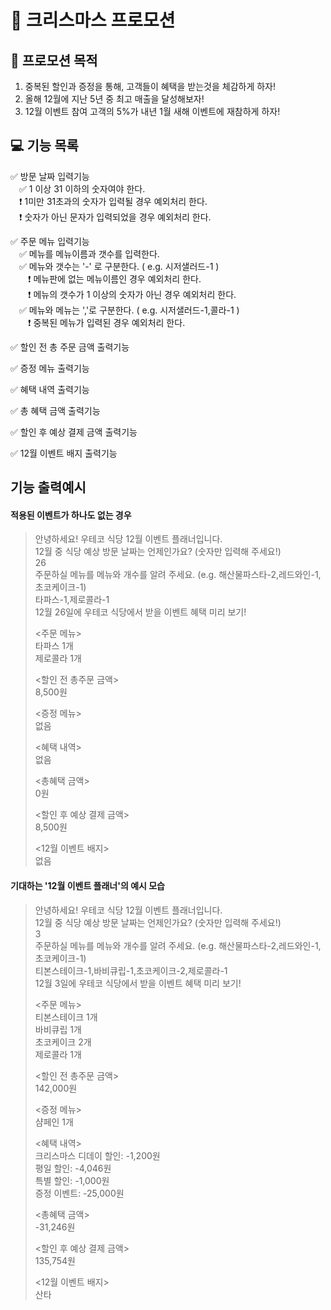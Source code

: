 # :christmas_tree: 크리스마스 프로모션

## :gift: 프로모션 목적
1. 중복된 할인과 증정을 통해, 고객들이 혜택을 받는것을 체감하게 하자!
2. 올해 12월에 지난 5년 중 최고 매출을 달성해보자!
3. 12월 이벤트 참여 고객의 5%가 내년 1월 새해 이벤트에 재참하게 하자!

## :computer: 기능 목록

:white_check_mark: 방문 날짜 입력기능  
&emsp;:white_check_mark: 1 이상 31 이하의 숫자여야 한다.  
&emsp;:heavy_exclamation_mark: 1미만 31초과의 숫자가 입력될 경우 예외처리 한다.  
&emsp;:heavy_exclamation_mark: 숫자가 아닌 문자가 입력되었을 경우 예외처리 한다.

:white_check_mark: 주문 메뉴 입력기능  
&emsp;:white_check_mark: 메뉴를 메뉴이름과 갯수를 입력한다.  
&emsp;:white_check_mark: 메뉴와 갯수는 '-' 로 구분한다.  ( e.g. 시저샐러드-1 )  
&emsp;&emsp;:heavy_exclamation_mark: 메뉴판에 없는 메뉴이름인 경우 예외처리 한다.  
&emsp;&emsp;:heavy_exclamation_mark: 메뉴의 갯수가 1 이상의 숫자가 아닌 경우 예외처리 한다.  
&emsp;:white_check_mark: 메뉴와 메뉴는 ','로 구분한다. ( e.g. 시저샐러드-1,콜라-1 )  
&emsp;&emsp;:heavy_exclamation_mark: 중복된 메뉴가 입력된 경우 예외처리 한다. 

:white_check_mark: 할인 전 총 주문 금액 출력기능  

:white_check_mark: 증정 메뉴 출력기능

:white_check_mark: 혜택 내역 출력기능  

:white_check_mark: 총 혜택 금액 출력기능  

:white_check_mark: 할인 후 예상 결제 금액 출력기능

:white_check_mark: 12월 이벤트 배지 출력기능

## 기능 출력예시

#### 적용된 이벤트가 하나도 없는 경우

>안녕하세요! 우테코 식당 12월 이벤트 플래너입니다.  
>12월 중 식당 예상 방문 날짜는 언제인가요? (숫자만 입력해 주세요!)  
>26  
>주문하실 메뉴를 메뉴와 개수를 알려 주세요. (e.g. 해산물파스타-2,레드와인-1,초코케이크-1)  
>타파스-1,제로콜라-1  
>12월 26일에 우테코 식당에서 받을 이벤트 혜택 미리 보기!
> 
><주문 메뉴>  
>타파스 1개  
>제로콜라 1개  
>
><할인 전 총주문 금액>  
>8,500원
> 
><증정 메뉴>  
>없음
> 
><혜택 내역>  
>없음
> 
><총혜택 금액>  
>0원
> 
><할인 후 예상 결제 금액>  
>8,500원
> 
><12월 이벤트 배지>  
>없음

#### 기대하는 '12월 이벤트 플래너'의 예시 모습

>안녕하세요! 우테코 식당 12월 이벤트 플래너입니다.  
>12월 중 식당 예상 방문 날짜는 언제인가요? (숫자만 입력해 주세요!)  
>3  
>주문하실 메뉴를 메뉴와 개수를 알려 주세요. (e.g. 해산물파스타-2,레드와인-1,초코케이크-1)  
>티본스테이크-1,바비큐립-1,초코케이크-2,제로콜라-1  
>12월 3일에 우테코 식당에서 받을 이벤트 혜택 미리 보기!
> 
><주문 메뉴>  
>티본스테이크 1개  
>바비큐립 1개  
>초코케이크 2개  
>제로콜라 1개
> 
><할인 전 총주문 금액>  
>142,000원
> 
><증정 메뉴>  
>샴페인 1개
> 
><혜택 내역>  
>크리스마스 디데이 할인: -1,200원  
>평일 할인: -4,046원  
>특별 할인: -1,000원  
>증정 이벤트: -25,000원
>
><총혜택 금액>  
>-31,246원
> 
><할인 후 예상 결제 금액>  
>135,754원
> 
><12월 이벤트 배지>  
>산타